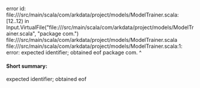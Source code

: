 error id: file://<WORKSPACE>/src/main/scala/com/arkdata/project/models/ModelTrainer.scala:[12..12) in Input.VirtualFile("file://<WORKSPACE>/src/main/scala/com/arkdata/project/models/ModelTrainer.scala", "package com.")
file://<WORKSPACE>/src/main/scala/com/arkdata/project/models/ModelTrainer.scala
file://<WORKSPACE>/src/main/scala/com/arkdata/project/models/ModelTrainer.scala:1: error: expected identifier; obtained eof
package com.
            ^
#### Short summary: 

expected identifier; obtained eof